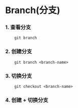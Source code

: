 # Branch(分支)


### 1. 查看分支

```
    git branch
```


### 2. 创建分支

```
    git branch <branch-name>
```


### 3. 切换分支

```
    git checkout <branch-name>
```

### 4. 创建 + 切换分支
